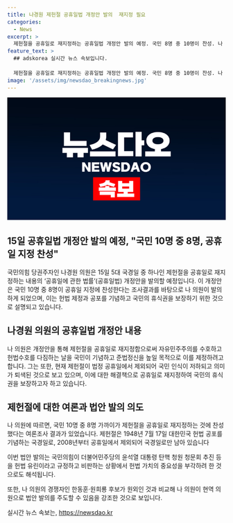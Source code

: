 ```yaml
---
title: 나경원 제헌절 공휴일법 개정안 발의  재지정 필요
categories:
  - News
excerpt: >
  제헌절을 공휴일로 재지정하는 공휴일법 개정안 발의 예정. 국민 8명 중 10명이 찬성. 나 의원은 제헌절의 의미를 강조하며 국경일로의 지정을 주장. 1948년부터 2007년까지 공휴일이었으나 2008년부터 제외됨. 이에 대한 국민들의 지지를 얻으려는 의도. 해당 법안은 헌법 가치의 중요성을 부각시키고, 나 의원이 현역 의원으로서 법안을 주도할 수 있는 능력을 강조하는 것으로 해석됨.
feature_text: >
  ## adskorea 실시간 뉴스 속보입니다.

  제헌절을 공휴일로 재지정하는 공휴일법 개정안 발의 예정. 국민 8명 중 10명이 찬성. 나 의원은 제헌절의 의미를 강조하며 국경일로의 지정을 주장. 1948년부터 2007년까지 공휴일이었으나 2008년부터 제외됨. 이에 대한 국민들의 지지를 얻으려는 의도. 해당 법안은 헌법 가치의 중요성을 부각시키고, 나 의원이 현역 의원으로서 법안을 주도할 수 있는 능력을 강조하는 것으로 해석됨.
image: '/assets/img/newsdao_breakingnews.jpg'
---
```


<p><img src="/assets/img/newsdao_breakingnews.jpg" alt="adskorea 속보" /></p>

<h2 data-ke-size="size26">15일 공휴일법 개정안 발의 예정, "국민 10명 중 8명, 공휴일 지정 찬성"</h2>

<p data-ke-size="size16">국민의힘 당권주자인 나경원 의원은 15일 5대 국경일 중 하나인 제헌절을 공휴일로 재지정하는 내용의 ‘공휴일에 관한 법률’(공휴일법) 개정안을 발의할 예정입니다. 이 개정안은 국민 10명 중 8명이 공휴일 지정에 찬성한다는 조사결과를 바탕으로 나 의원이 발의하게 되었으며, 이는 헌법 제정과 공포를 기념하고 국민의 휴식권을 보장하기 위한 것으로 설명되고 있습니다.</p>

<h2 data-ke-size="size24">나경원 의원의 공휴일법 개정안 내용</h2>

<p data-ke-size="size16">나 의원은 개정안을 통해 제헌절을 공휴일로 재지정함으로써 자유민주주의를 수호하고 헌법수호를 다짐하는 날을 국민이 기념하고 준법정신을 높일 목적으로 이를 제정하려고 합니다. 그는 또한, 현재 제헌절이 법정 공휴일에서 제외되어 국민 인식이 저하되고 의미가 퇴색된 것으로 보고 있으며, 이에 대한 해결책으로 공휴일로 재지정하여 국민의 휴식권을 보장하고자 하고 있습니다.</p>

<h2 data-ke-size="size24">제헌절에 대한 여론과 법안 발의 의도</h2>

<p data-ke-size="size16">나 의원에 따르면, 국민 10명 중 8명 가까이가 제헌절을 공휴일로 재지정하는 것에 찬성했다는 여론조사 결과가 있었습니다. 제헌절은 1948년 7월 17일 대한민국 헌법 공포를 기념하는 국경일로, 2008년부터 공휴일에서 제외되어 국경일로만 남아 있습니다</p>

<p data-ke-size="size16">이번 법안 발의는 국민의힘이 더불어민주당의 윤석열 대통령 탄핵 청원 청문회 추진 등을 헌법 유린이라고 규정하고 비판하는 상황에서 헌법 가치의 중요성을 부각하려 한 것으로도 해석됩니다.</p>

<p data-ke-size="size16">또한, 나 의원의 경쟁자인 한동훈·원희룡 후보가 원외인 것과 비교해 나 의원이 현역 의원으로 법안 발의를 주도할 수 있음을 강조한 것으로 보입니다.</p>
실시간 뉴스 속보는, <a href="https://newsdao.kr" rel="dofollow">https://newsdao.kr</a>


